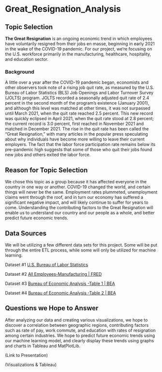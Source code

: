 # Great_Resignation_Analysis

## Topic Selection

**The Great Resignation** is an ongoing economic trend in which employees have voluntarily resigned from their jobs en masse, beginning in early 2021 in the wake of the COVID-19 pandemic. For our project, we’re focusing on the U.S. workforce primarily in the manufacturing, healthcare, hospitality, and education sector.

### Background

A little over a year after the COVID-19 pandemic began, economists and other observers took note of a rising job quit rate, as measured by the U.S. Bureau of Labor Statistics (BLS) Job Openings and Labor Turnover Survey (JOLTS) program. JOLTS recorded a seasonally adjusted quit rate of 2.4 percent in the second month of the program’s existence (January 2001), and although this level was matched at other times, it was not surpassed until March 2021, when the quit rate reached 2.5 percent. This new record was quickly eclipsed in April 2021, when the quit rate stood at 2.8 percent; the current record is 3.0 percent, first reached in November 2021 and matched in December 2021. The rise in the quit rate has been called the “Great Resignation,” with many articles in the popular press speculating about why individuals have become more willing to leave their current employers. The fact that the labor force participation rate remains below its pre-pandemic high suggests that some of those who quit their jobs found new jobs and others exited the labor force.

## Reason for Topic Selection

We chose this topic as a group because it has affected everyone in the country in one way or another. COVID-19 changed the world, and certain things will never be the same. Employment rates plummeted, unemployment claims went through the roof, and in turn our economy has suffered a significant negative impact, and will likely continue to suffer for years to come. Understanding the contributing factors to the Great Resignation will enable us to understand our country and our people as a whole, and better predict future economic trends.

## Data Sources

We will be utilizing a few different data sets for this project. Some will be put through the entire ETL process, while some will only be utilized for machine learning.

Dataset #1 [U.S. Bureau of Labor Statistics](https://www.bls.gov/opub/mlr/2022/article/the-great-resignation-in-perspective.htm)

Dataset #2 [All Employees-Manufacturing | FRED](https://fred.stlouisfed.org/series/MANEMP)

Dataset #3 [Bureau of Economic Analysis -Table 1 | BEA](https://apps.bea.gov/iTable/?reqid=70&step=1&acrdn=6#eyJhcHBpZCI6NzAsInN0ZXBzIjpbMSwyNCwyOSwyNSwzMSwyNiwyNywzMCwzMF0sImRhdGEiOltbIlRhYmxlSWQiLCIzMyJdLFsiQ2xhc3NpZmljYXRpb24iLCJOQUlDUyJdLFsiTWFqb3JfQXJlYSIsIjEwIl0sWyJTdGF0ZSIsWyIxMCJdXSxbIkFyZWEiLFsiWFgiXV0sWyJTdGF0aXN0aWMiLCItMSJdLFsiVW5pdF9vZl9tZWFzdXJlIiwiTGV2ZWxzIl0sWyJZZWFyIixbIjIwMjAiLCIyMDE5IiwiMjAxOCIsIjIwMTciLCIyMDE2IiwiMjAxNSIsIjIwMTQiXV0sWyJZZWFyQmVnaW4iLCItMSJdLFsiWWVhcl9FbmQiLCItMSJdXX0=)

Dataset #4  [Bureau of Economic Analysis -Table 2 | BEA](https://apps.bea.gov/iTable/?reqid=70&step=1&acrdn=8#eyJhcHBpZCI6NzAsInN0ZXBzIjpbMSwyNCwyOSwyNSwzMSwyNiwyNywzMCwzMF0sImRhdGEiOltbIlRhYmxlSWQiLCI1MjYiXSxbIkNsYXNzaWZpY2F0aW9uIiwiTkFJQ1MiXSxbIk1ham9yX0FyZWEiLCIwIl0sWyJTdGF0ZSIsWyIwIl1dLFsiQXJlYSIsWyJYWCJdXSxbIlN0YXRpc3RpYyIsIi0xIl0sWyJVbml0X29mX21lYXN1cmUiLCJMZXZlbHMiXSxbIlllYXIiLFsiMjAyMCIsIjIwMTkiLCIyMDE4IiwiMjAxNyJdXSxbIlllYXJCZWdpbiIsIi0xIl0sWyJZZWFyX0VuZCIsIi0xIl1dfQ==)

## Questions we Hope to Answer

After analyzing our data and creating various visualizations, we hope to discover a correlation between geographic regions, contributing factors such as rate of pay, work commute, and education with rates of resignation among certain industries. We hope to predict future economic trends using our machine learning model, and clearly display these trends using graphs and charts in Tableau and MatPlotLib.



(Link to Presentation)

(Visualizations & Tableau)
